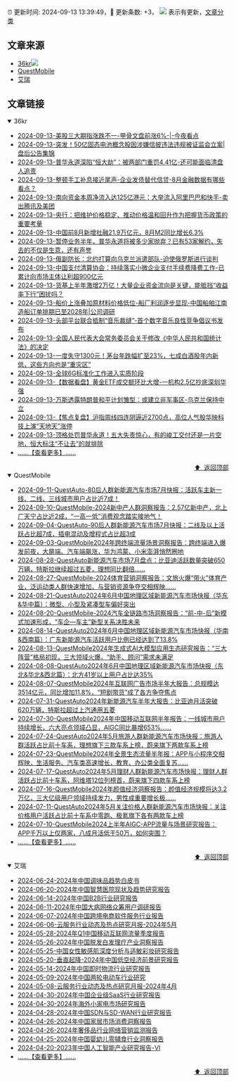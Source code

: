 ##

:alarm_clock: 更新时间: 2024-09-13 13:39:49，:rocket: 更新条数: +3， ![](/assets/dot.png) 表示有更新，[文章分类](/TAGS.md)

## 文章来源

- [36kr](#36kr)![](/assets/dot.png)   
- [QuestMobile](#questmobile)  
- [艾瑞](#艾瑞)  

## 文章链接

<details open>
<summary id="36kr">
 36kr
</summary>


- [2024-09-13-美股三大期指涨跌不一-甲骨文盘前涨6%-|-今夜看点](https://www.cls.cn/detail/1799285)  
- [2024-09-13-突发！50亿固态电池概念股因涉嫌信披违法违规被证监会立案|盘后公告集锦](https://www.cls.cn/detail/1799245)  
- [2024-09-13-普华永道深陷“恒大劫”：被两部门重罚4.41亿-还可能面临清盘人追责](https://www.cls.cn/detail/1799237)  
- [2024-09-13-整顿手工补息接近尾声-企业发债替代信贷-8月金融数据有哪些看点？](https://www.cls.cn/detail/1799212)  
- [2024-09-13-南向资金本周净流入达125亿港元：大举流入阿里巴巴和快手-卖出腾讯及美团](https://www.cls.cn/detail/1799202)  
- [2024-09-13-央行：把维护价格稳定、推动价格温和回升作为把握货币政策的重要考量](https://www.cls.cn/detail/1799203)  
- [2024-09-13-中国前8月新增社融21.9万亿元，8月M2同比增长6.3%](https://www.cls.cn/detail/1799187)  
- [2024-09-13-暂停业务半年，普华永道将被多少家抛弃？已有53家解约，失去的不仅是生意，还有声誉](https://www.cls.cn/detail/1799176)  
- [2024-09-13-俄副防长：北约打算向乌克兰派遣部队-迫使俄罗斯进行谈判](https://www.cls.cn/detail/1799177)  
- [2024-09-13-中国支付清算协会：持续落实小微企业支付手续费降费工作-已累计向市场主体让利超900亿元](https://www.cls.cn/detail/1799161)  
- [2024-09-13-货基上半年激增2万亿！大量企业资金流向是关键，能抵挡“收益率下行”困扰吗？](https://www.cls.cn/detail/1799160)  
- [2024-09-13-船价上涨叠加原材料价格低位-船厂利润逐步显现-中国船舶江南造船订单排期已至2028年|公司调研](https://www.cls.cn/detail/1799137)  
- [2024-09-13-头部平台联合抵制“音乐裁缝”-首个数字音乐良性竞争倡议书发布](https://www.cls.cn/detail/1799026)  
- [2024-09-13-全国人民代表大会常务委员会关于修改《中华人民共和国统计法》的决定](https://www.cls.cn/detail/1799078)  
- [2024-09-13-一度失守1300元！茅台年跌幅扩至23%，七成白酒股年内新低，这些方向也是“重灾区”](https://www.cls.cn/detail/1799022)  
- [2024-09-13-全球6G标准化工作进入实质阶段](https://www.cls.cn/detail/1799048)  
- [2024-09-13-【数据看盘】黄金ETF成交额环比大增-一机构2.5亿抄底深圳华强](https://www.cls.cn/detail/1798994)  
- [2024-09-13-万斯透露特朗普和平计划雏型：或建立非军事区-乌克兰保持中立](https://www.cls.cn/detail/1798956)  
- [2024-09-13-【焦点复盘】沪指周线四连阴逼近2700点，高位人气股华映科技上演“天地天”涨停](https://www.cls.cn/detail/1798988)  
- [2024-09-13-顶格处罚普华永道！五大失责惊心，有的峻工交付还是一片空地，恒大标注“不让去”的就排除](https://www.cls.cn/detail/1798949)  
- [......【查看更多】......](/details/36kr.md)

<div align="right"><a href="#文章来源">⬆ &nbsp;返回顶部</a></div>
</details>

<details open>
<summary id="questmobile">
 QuestMobile
</summary>


- [2024-09-11-QuestAuto-80后人群新能源汽车市场7月快报：活跃车主新一线、二线、三线城市用户占比近7成！](https://www.questmobile.com.cn/research/report/1833701576646168577)  
- [2024-09-10-QuestMobile-2024新中产人群洞察报告：2.57亿新中产，北上广天宁占比近2成，“一高一低”消费观念踏实接地气！](https://www.questmobile.com.cn/research/report/1833342468835348482)  
- [2024-09-04-QuestAuto-90后人群新能源汽车市场7月快报：二线及以上活跃占比超7成，插电混动及增程式占比超3成](https://www.questmobile.com.cn/research/report/1831286487502655489)  
- [2024-09-03-QuestMobile2024年跨终端流量场景洞察报告：跨终端进入爆发前夜，大屏端、汽车端飙涨，华为鸿蒙、小米澎湃悄然圈地](https://www.questmobile.com.cn/research/report/1830813680100544513)  
- [2024-08-28-QuestAuto新能源汽车市场7月盘点：比亚迪活跃数量突破650万辆，特斯拉继续超过五菱，理想同比翻倍……](https://www.questmobile.com.cn/research/report/1828642455068708865)  
- [2024-08-27-QuestMobile-2024体育营销洞察报告：文旅火爆“带火”体育产业，泛运动类人群快速增加，与营销资源争夺交相辉映……](https://www.questmobile.com.cn/research/report/1828363311495876609)  
- [2024-08-21-QuestAuto2024年6月中国地理区域新能源汽车市场快报（华东&华中篇）：微型、小型及紧凑型车偏好突出](https://www.questmobile.com.cn/research/report/1826095570143514626)  
- [2024-08-20-QuestMobile-2024汽车全链路市场洞察报告：“前-中-后”新模式加速形成，“车企—车主”新型关系决胜未来](https://www.questmobile.com.cn/research/report/1825779896955277314)  
- [2024-08-14-QuestAuto2024年6月中国地理区域新能源汽车市场快报（华南&西南篇）：广东新能源汽车活跃用户比例已经达到了13.8%](https://www.questmobile.com.cn/research/report/1823558475680157697)  
- [2024-08-13-QuestMobile2024年生成式AI大模型应用生态研究报告：“三大阵营”格局初现，三大领域火爆，“助手、顾问”需求未满足](https://www.questmobile.com.cn/research/report/1823195552625561601)  
- [2024-08-08-QuestAuto2024年6月中国地理区域新能源汽车市场快报（东北&华北&西北篇）：北方41岁以上用户占比达35%](https://www.questmobile.com.cn/research/report/1821395131447742466)  
- [2024-08-07-QuestMobile2024年互联网广告市场半年大报告：总规模达3514亿元，同比增加11.8%，“短剧带货”成了各方争夺焦点](https://www.questmobile.com.cn/research/report/1821103644243759105)  
- [2024-07-31-QuestAuto2024年新能源汽车半年大报告：比亚迪月活突破620万辆，特斯拉超过上汽通用五菱](https://www.questmobile.com.cn/research/report/1818489951324573697)  
- [2024-07-30-QuestMobile2024年中国移动互联网半年报告：一线城市用户持续增长，六大亮点领域凸显，AIGC同比暴增653%……](https://www.questmobile.com.cn/research/report/1818126420037177346)  
- [2024-07-24-QuestAuto2024年5月旅游人群新能源汽车市场快报：旅游人群活跃占比前十车系，理想旗下三款车系上榜，蔚来旗下两款车系上榜](https://www.questmobile.com.cn/research/report/1815944383763156993)  
- [2024-07-23-QuestMobile2024年全景生态流量半年报：APP与小程序交相辉映，生活服务、汽车类高速增长，教育、办公类全面复苏……](https://www.questmobile.com.cn/research/report/1815588709535420417)  
- [2024-07-17-QuestAuto2024年5月理财人群新能源汽车市场快报：理财人群活跃占比前十车系，阿维塔12位列榜首，蔚来旗下四款车系上榜](https://www.questmobile.com.cn/research/report/1813418797819858945)  
- [2024-07-16-QuestMobile2024年颜值经济洞察报告：颜值经济规模将达3.2万亿，三大亿级用户领域持续发力，男性成重要增长极……](https://www.questmobile.com.cn/research/report/1813143370060632065)  
- [2024-07-11-QuestAuto2024年5月关注价格人群新能源汽车市场快报：关注价格用户活跃占比前十车系中零跑、极氪旗下各有两款车上榜](https://www.questmobile.com.cn/research/report/1811248209776971777)  
- [2024-07-10-QuestMobile2024上半年AIGC-APP流量与场景研究报告：APP千万以上仅两家，八成月活低于50万，如何突围？](https://www.questmobile.com.cn/research/report/1810879579541311490)  
- [......【查看更多】......](/details/QuestMobile.md)

<div align="right"><a href="#文章来源">⬆ &nbsp;返回顶部</a></div>
</details>

<details open>
<summary id="艾瑞">
 艾瑞
</summary>


- [2024-06-24-2024年中国调味品趋势白皮书](https://report.iresearch.cn/report/202406/4356.shtml)  
- [2024-06-20-2024年中国智慧医院现状及趋势研究报告](https://report.iresearch.cn/report/202406/4355.shtml)  
- [2024-06-14-2024年中国B2B行业研究报告](https://report.iresearch.cn/report/202406/4354.shtml)  
- [2024-06-11-2024年中国大病网络众筹用户调研报告](https://report.iresearch.cn/report/202406/4353.shtml)  
- [2024-06-07-2024年中国跨境电商软件服务行业报告](https://report.iresearch.cn/report/202406/4352.shtml)  
- [2024-06-06-云服务行业动态及热点研究月报-2024年5月](https://report.iresearch.cn/report/202406/4351.shtml)  
- [2024-05-28-2024年Q1中国移动互联网流量季度报告](https://report.iresearch.cn/report/202405/4350.shtml)  
- [2024-05-26-2024年中国脱发白发理疗产业洞察报告](https://report.iresearch.cn/report/202405/4349.shtml)  
- [2024-05-25-中国女性敏感肌深度分析与适敏彩妆研究报告](https://report.iresearch.cn/report/202405/4348.shtml)  
- [2024-05-20-垂直起降-2024年中国低空经济前景研究报告](https://report.iresearch.cn/report/202405/4347.shtml)  
- [2024-05-14-2024年中国即时物流行业研究报告](https://report.iresearch.cn/report/202405/4346.shtml)  
- [2024-05-09-2024年中国两轮电动车行业研究](https://report.iresearch.cn/report/202405/4345.shtml)  
- [2024-05-08-云服务行业动态及热点研究月报-2024年4月](https://report.iresearch.cn/report/202405/4344.shtml)  
- [2024-04-30-2024年中国企业级SaaS行业研究报告](https://report.iresearch.cn/report/202404/4342.shtml)  
- [2024-04-30-2024年海外小家电市场研究报告](https://report.iresearch.cn/report/202404/4343.shtml)  
- [2024-04-28-2024年中国SDN与SD-WAN行业研究报告](https://report.iresearch.cn/report/202404/4341.shtml)  
- [2024-04-26-2024年中国家居市场消费洞察报告](https://report.iresearch.cn/report/202404/4339.shtml)  
- [2024-04-26-2024年奢侈品行业网络营销监测报告](https://report.iresearch.cn/report/202404/4340.shtml)  
- [2024-04-25-2024年中国婴幼儿零辅食行业洞察报告](https://report.iresearch.cn/report/202404/4338.shtml)  
- [2024-04-20-2023年中国人工智能产业研究报告-VI](https://report.iresearch.cn/report/202404/4336.shtml)  
- [......【查看更多】......](/details/艾瑞.md)

<div align="right"><a href="#文章来源">⬆ &nbsp;返回顶部</a></div>
</details>
